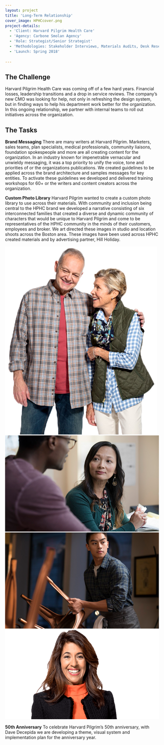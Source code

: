 ```yaml
---
layout: project
title: 'Long-Term Relationship'
cover_image: HPHCcover.png
project-details:
  - 'Client: Harvard Pilgrim Health Care'
  - 'Agency: Carbone Smolan Agency'
  - 'Role: Strategist/Senior Strategist'
  - 'Methodologies: Stakeholder Interviews, Materials Audits, Desk Research, Competitive Audits,  Workshops'
  - 'Launch: Spring 2018'

---
```

## The Challenge
Harvard Pilgrim Health Care was coming off of a few hard years. Financial losses, leadership transitions and a drop in service reviews. The company’s new CMO was looking for help, not only in refreshing the design system, but in finding ways to help his department work better for the organization. In this ongoing relationship, we partner with internal teams to roll out initiatives across the organization.

## The Tasks
**Brand Messaging**
There are many writers at Harvard Pilgrim. Marketers, sales teams, plan specialists, medical professionals, community liaisons, foundation spokespeople and more are all creating content for the organization. In an industry known for impenetrable vernacular and unwieldy messaging, it was a top priority to unify the voice, tone and priorities of or the organizations publications. We created guidelines to be applied across the brand architecture and samples messages for key entities. To activate these guidelines we developed and delivered training workshops for 60+ or the writers and content creators across the organization.

**Custom Photo Library**
Harvard Pilgrim wanted to create a custom photo library to use across their materials. With community and inclusion being central to the HPHC brand we developed a narrative consisting of six interconnected families that created a diverse and dynamic community of characters that would be unique to Harvard Pilgrim and come to be representatives of the HPHC community in the minds of their customers, employees and broker. We art directed these images in studio and location shoots across the Boston area. These images have been used across HPHC created materials and by advertising partner, Hill Holiday.

![image](/assets/images/HPHCimage1.jpg)
![image](/assets/images/HPHCimage2.png)
![image](/assets/images/HPHCimage3.png)
![image](/assets/images/HPHCimage4.png)

**50th Anniversary**
To celebrate Harvard Pilgrim’s 50th anniversary, with Dave Decepida we are developing a theme, visual system and implementation plan for the anniversary year.  
